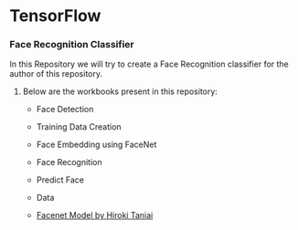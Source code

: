 # TensorFlow

### Face Recognition Classifier

In this Repository we will try to create a Face Recognition classifier for the author of this repository.

1. Below are the workbooks present in this repository:

    - Face Detection
    
    - Training Data Creation
    
    - Face Embedding using FaceNet
    
    - Face Recognition
    
    - Predict Face

    - Data
    
    - [Facenet Model by Hiroki Taniai](https://github.com/nyoki-mtl/keras-facenet)
